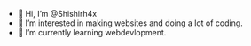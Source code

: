 - 👋 Hi, I’m @Shishirh4x
- 👀 I’m interested in making websites and doing a lot of coding.
- 🌱 I’m currently learning webdevlopment.

<!---
Shishirh4x/Shishirh4x is a ✨ special ✨ repository because its `README.md` (this file) appears on your GitHub profile.
You can click the Preview link to take a look at your changes.
--->
